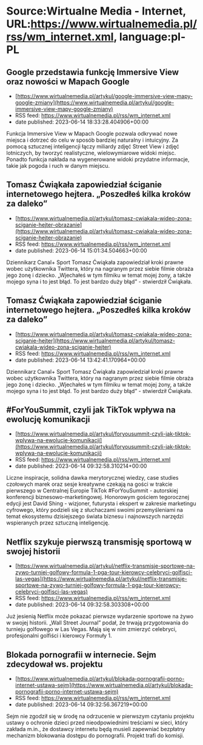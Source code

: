 # Source:Wirtualne Media - Internet, URL:https://www.wirtualnemedia.pl/rss/wm_internet.xml, language:pl-PL

## Google przedstawia funkcję Immersive View oraz nowości w Mapach Google
 - [https://www.wirtualnemedia.pl/artykul/google-immersive-view-mapy-google-zmiany](https://www.wirtualnemedia.pl/artykul/google-immersive-view-mapy-google-zmiany)
 - RSS feed: https://www.wirtualnemedia.pl/rss/wm_internet.xml
 - date published: 2023-06-14 18:33:28.404906+00:00

Funkcja Immersive View w Mapach Google pozwala odkrywać nowe miejsca i dotrzeć do celu w sposób bardziej naturalny i intuicyjny. Za pomocą sztucznej inteligencji łączy miliardy zdjęć Street View i zdjęć lotniczych, by tworzyć realistyczne, wielowymiarowe widoki miejsc. Ponadto funkcja nakłada na wygenerowane widoki przydatne informacje, takie jak pogoda i ruch w danym miejscu.

## Tomasz Ćwiąkała zapowiedział ściganie internetowego hejtera. „Poszedłeś kilka kroków za daleko”
 - [https://www.wirtualnemedia.pl/artykul/tomasz-cwiakala-wideo-zona-sciganie-hejter-obrazanie](https://www.wirtualnemedia.pl/artykul/tomasz-cwiakala-wideo-zona-sciganie-hejter-obrazanie)
 - RSS feed: https://www.wirtualnemedia.pl/rss/wm_internet.xml
 - date published: 2023-06-14 15:01:34.504663+00:00

Dziennikarz Canal+ Sport Tomasz Ćwiąkała zapowiedział kroki prawne wobec użytkownika Twittera, który na nagranym przez siebie filmie obraża jego żonę i dziecko. „Wjechałeś w tym filmiku w temat mojej żony, a także mojego syna i to jest błąd. To jest bardzo duży błąd” - stwierdził Ćwiąkała.

## Tomasz Ćwiąkała zapowiedział ściganie internetowego hejtera. „Poszedłeś kilka kroków za daleko”
 - [https://www.wirtualnemedia.pl/artykul/tomasz-cwiakala-wideo-zona-sciganie-hejter](https://www.wirtualnemedia.pl/artykul/tomasz-cwiakala-wideo-zona-sciganie-hejter)
 - RSS feed: https://www.wirtualnemedia.pl/rss/wm_internet.xml
 - date published: 2023-06-14 13:42:41.170964+00:00

Dziennikarz Canal+ Sport Tomasz Ćwiąkała zapowiedział kroki prawne wobec użytkownika Twittera, który na nagranym przez siebie filmie obraża jego żonę i dziecko. „Wjechałeś w tym filmiku w temat mojej żony, a także mojego syna i to jest błąd. To jest bardzo duży błąd” - stwierdził Ćwiąkała.

## #ForYouSummit, czyli jak TikTok wpływa na ewolucję komunikacji
 - [https://www.wirtualnemedia.pl/artykul/foryousummit-czyli-jak-tiktok-wplywa-na-ewolucje-komunikacji](https://www.wirtualnemedia.pl/artykul/foryousummit-czyli-jak-tiktok-wplywa-na-ewolucje-komunikacji)
 - RSS feed: https://www.wirtualnemedia.pl/rss/wm_internet.xml
 - date published: 2023-06-14 09:32:58.310214+00:00

Liczne inspiracje, solidna dawka merytorycznej wiedzy, case studies czołowych marek oraz sesje kreatywne czekają na gości w trakcie pierwszego w Centralnej Europie TikTok #ForYouSummit - autorskiej konferencji biznesowo-marketingowej. Honorowym gościem tegorocznej edycji jest David Shing - wizjoner, futurysta i ekspert w zakresie marketingu cyfrowego, który podzieli się z słuchaczami swoimi przemyśleniami na temat ekosystemu dzisiejszego świata biznesu i najnowszych narzędzi wspieranych przez sztuczną inteligencję.

## Netflix szykuje pierwszą transmisję sportową w swojej historii
 - [https://www.wirtualnemedia.pl/artykul/netflix-transmisje-sportowe-na-zywo-turniej-golfowy-formula-1-pga-tour-kierowcy-celebryci-golfisci-las-vegas](https://www.wirtualnemedia.pl/artykul/netflix-transmisje-sportowe-na-zywo-turniej-golfowy-formula-1-pga-tour-kierowcy-celebryci-golfisci-las-vegas)
 - RSS feed: https://www.wirtualnemedia.pl/rss/wm_internet.xml
 - date published: 2023-06-14 09:32:58.303308+00:00

Już jesienią Netflix może pokazać pierwsze wydarzenie sportowe na żywo w swojej historii. „Wall Street Journal” podał, że trwają przygotowania do turnieju golfowego w Las Vegas. Mają się w nim zmierzyć celebryci, profesjonalni golfiści i kierowcy Formuły 1.

## Blokada pornografii w internecie. Sejm zdecydował ws. projektu
 - [https://www.wirtualnemedia.pl/artykul/blokada-pornografii-porno-internet-ustawa-sejm](https://www.wirtualnemedia.pl/artykul/blokada-pornografii-porno-internet-ustawa-sejm)
 - RSS feed: https://www.wirtualnemedia.pl/rss/wm_internet.xml
 - date published: 2023-06-14 09:32:56.367219+00:00

Sejm nie zgodził się w środę na odrzucenie w pierwszym czytaniu projektu ustawy o ochronie dzieci przed nieodpowiednimi treściami w sieci, który zakłada m.in., że dostawcy internetu będą musieli zapewniać bezpłatny mechanizm blokowania dostępu do pornografii. Projekt trafi do komisji.

